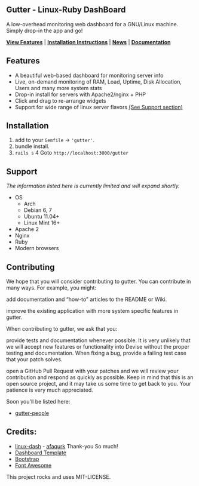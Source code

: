 ## Gutter - Linux-Ruby DashBoard

A low-overhead monitoring web dashboard for a GNU/Linux machine. Simply drop-in the app and go!

[**View Features**](#features) | [**Installation Instructions**](#installation) | [**News**](https://github.com/afaqurk/linux-dash/news) | [**Documentation**](https://github.com/afaqurk/linux-dash/wiki)

## Features
* A beautiful web-based dashboard for monitoring server info
* Live, on-demand monitoring of RAM, Load, Uptime, Disk Allocation, Users and many more system stats
* Drop-in install for servers with Apache2/nginx + PHP
* Click and drag to re-arrange widgets
* Support for wide range of linux server flavors [(See Support section)](#support)

## Installation

1. add to your `Gemfile` ->  `'gutter'`.
2. bundle install.
3. `rails s`
4  Goto `http://localhost:3000/gutter`

## Support

*The information listed here is currently limited and will expand shortly.*

* OS
    * Arch
    * Debian 6, 7
    * Ubuntu 11.04+
    * Linux Mint 16+
* Apache 2
* Nginx
* Ruby
* Modern browsers

## Contributing

We hope that you will consider contributing to gutter. You can contribute in many ways. For example, you might:

add documentation and “how-to” articles to the README or Wiki.

improve the existing application with more system specific features in gutter.

When contributing to gutter, we ask that you:

provide tests and documentation whenever possible. It is very unlikely that we will accept new features or functionality into Devise without the proper testing and documentation. When fixing a bug, provide a failing test case that your patch solves.

open a GitHub Pull Request with your patches and we will review your contribution and respond as quickly as possible. Keep in mind that this is an open source project, and it may take us some time to get back to you. Your patience is very much appreciated.

Soon you'll be listed here:
* [gutter-people](https://github.com/rajeevkannav/gutter/graphs/contributors)

## Credits:
* [linux-dash](https://github.com/afaqurk/linux-dash) - [afaqurk](https://github.com/afaqurk/) Thank-you So much!
* [Dashboard Template](http://www.egrappler.com/templatevamp-free-twitter-bootstrap-admin-template/)
* [Bootstrap](http://getbootstrap.com)
* [Font Awesome](http://fontawesome.io/)

This project rocks and uses MIT-LICENSE.